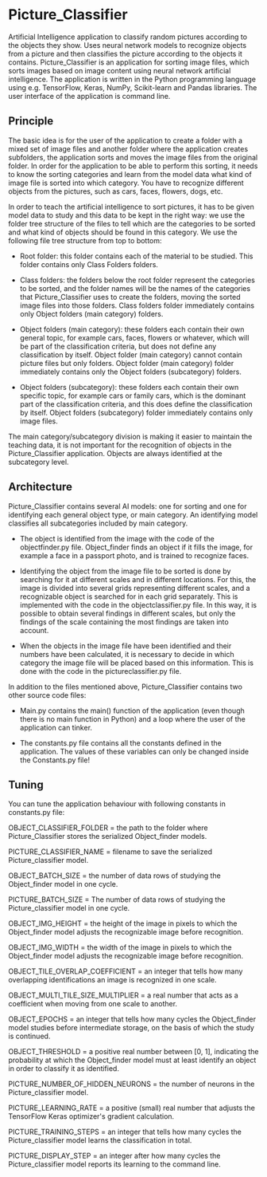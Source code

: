 # Picture_Classifier

Artificial Intelligence application to classify random pictures according to the objects they show. Uses neural network models to recognize objects from a picture and then classifies the picture according to the objects it contains. Picture_Classifier is an application for sorting image files, which sorts images based on image content using neural network artificial intelligence. The application is written in the Python programming language using e.g. TensorFlow, Keras, NumPy, Scikit-learn and Pandas libraries. The user interface of the application is command line.

## Principle

The basic idea is for the user of the application to create a folder with a mixed set of image files and another folder where the application creates subfolders, the application sorts and moves the image files from the original folder. In order for the application to be able to perform this sorting, it needs to know the sorting categories and learn from the model data what kind of image file is sorted into which category. You have to recognize different objects from the pictures, such as cars, faces, flowers, dogs, etc.

In order to teach the artificial intelligence to sort pictures, it has to be given model data to study and this data to be kept in the right way: we use the folder tree structure of the files to tell which are the categories to be sorted and what kind of objects should be found in this category. We use the following file tree structure from top to bottom:

- Root folder: this folder contains each of the material to be studied. This folder contains only Class Folders folders.

- Class folders: the folders below the root folder represent the categories to be sorted, and the folder names will be the names of the categories that Picture_Classifier uses to create the folders, moving the sorted image files into those folders. Class folders folder immediately contains only Object folders (main category) folders.

- Object folders (main category): these folders each contain their own general topic, for example cars, faces, flowers or whatever, which will be part of the classification criteria, but does not define any classification by itself. Object folder (main category) cannot contain picture files but only folders. Object folder (main category) folder immediately contains only the Object folders (subcategory) folders.

- Object folders (subcategory): these folders each contain their own specific topic, for example cars or family cars, which is the dominant part of the classification criteria, and this does define the classification by itself. Object folders (subcategory) folder immediately contains only image files.

The main category/subcategory division is making it easier to maintain the teaching data, it is not important for the recognition of objects in the Picture_Classifier application. Objects are always identified at the subcategory level.

## Architecture

Picture_Classifier contains several AI models: one for sorting and one for identifying each general object type, or main category. An identifying model classifies all subcategories included by main category.

- The object is identified from the image with the code of the objectfinder.py file. Object_finder finds an object if it fills the image, for example a face in a passport photo, and is trained to recognize faces.

- Identifying the object from the image file to be sorted is done by searching for it at different scales and in different locations. For this, the image is divided into several grids representing different scales, and a recognizable object is searched for in each grid separately. This is implemented with the code in the objectclassifier.py file. In this way, it is possible to obtain several findings in different scales, but only the findings of the scale containing the most findings are taken into account.

- When the objects in the image file have been identified and their numbers have been calculated, it is necessary to decide in which category the image file will be placed based on this information. This is done with the code in the pictureclassifier.py file.

In addition to the files mentioned above, Picture_Classifier contains two other source code files:

- Main.py contains the main() function of the application (even though there is no main function in Python) and a loop where the user of the application can tinker.

- The constants.py file contains all the constants defined in the application. The values ​​of these variables can only be changed inside the Constants.py file!

## Tuning

You can tune the application behaviour with following constants in constants.py file:

OBJECT_CLASSIFIER_FOLDER = the path to the folder where Picture_Classifier stores the serialized Object_finder models.

PICTURE_CLASSIFIER_NAME = filename to save the serialized Picture_classifier model.

OBJECT_BATCH_SIZE = the number of data rows of studying the Object_finder model in one cycle.

PICTURE_BATCH_SIZE = The number of data rows of studying the Picture_classifier model in one cycle.

OBJECT_IMG_HEIGHT = the height of the image in pixels to which the Object_finder model adjusts the recognizable image before recognition. 

OBJECT_IMG_WIDTH = the width of the image in pixels to which the Object_finder model adjusts the recognizable image before recognition.

OBJECT_TILE_OVERLAP_COEFFICIENT = an integer that tells how many overlapping identifications an image is recognized in one scale. 

OBJECT_MULTI_TILE_SIZE_MULTIPLIER = a real number that acts as a coefficient when moving from one scale to another. 

OBJECT_EPOCHS = an integer that tells how many cycles the Object_finder model studies before intermediate storage, on the basis of which the study is continued.  

OBJECT_THRESHOLD = a positive real number between [0, 1], indicating the probability at which the Object_finder model must at least identify an object in order to classify it as identified.

PICTURE_NUMBER_OF_HIDDEN_NEURONS = the number of neurons in the Picture_classifier model.

PICTURE_LEARNING_RATE = a positive (small) real number that adjusts the TensorFlow Keras optimizer's gradient calculation.

PICTURE_TRAINING_STEPS = an integer that tells how many cycles the Picture_classifier model learns the classification in total.

PICTURE_DISPLAY_STEP = an integer after how many cycles the Picture_classifier model reports its learning to the command line.

